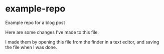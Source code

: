 # example-repo
Example repo for a blog post

Here are some changes I've made to this file.

I made them by opening this file from the finder in a text editor, and saving the file when I was done.
